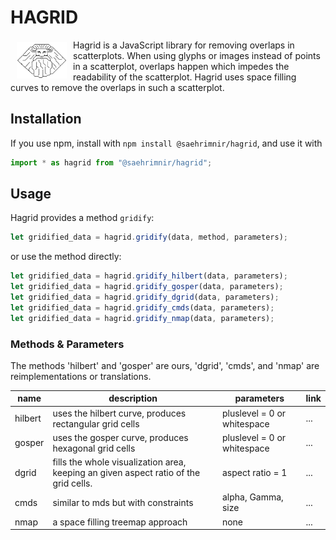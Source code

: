 # HAGRID
<a href="#"><img src="img/hagrid.png" width=80 align="left" hspace="10" vspace="4"></a>
Hagrid is a JavaScript library for removing overlaps in scatterplots. When using glyphs or images instead of points in a scatterplot, overlaps happen which impedes the readability of the scatterplot. Hagrid uses space filling curves to remove the overlaps in such a scatterplot.

## Installation
If you use npm, install with `npm install @saehrimnir/hagrid`, and use it with
```js
import * as hagrid from "@saehrimnir/hagrid";
```

## Usage

Hagrid provides a method `gridify`:

```js
let gridified_data = hagrid.gridify(data, method, parameters);
```

or use the method directly:

```js
let gridified_data = hagrid.gridify_hilbert(data, parameters);
let gridified_data = hagrid.gridify_gosper(data, parameters);
let gridified_data = hagrid.gridify_dgrid(data, parameters);
let gridified_data = hagrid.gridify_cmds(data, parameters);
let gridified_data = hagrid.gridify_nmap(data, parameters);
```

### Methods & Parameters
The methods 'hilbert' and 'gosper' are ours, 'dgrid', 'cmds', and 'nmap' are reimplementations or translations.

| name | description | parameters | link |
| ---- | ---- | ---- | ---- |
| hilbert | uses the hilbert curve, produces rectangular grid cells | pluslevel = 0 or whitespace |... | 
| gosper | uses the gosper curve, produces hexagonal grid cells | pluslevel = 0 or whitespace | ... |
| dgrid | fills the whole visualization area, keeping an given aspect ratio of the grid cells. | aspect ratio = 1 | ... |
| cmds | similar to mds but with constraints | alpha, Gamma, size | ... |
| nmap | a space filling treemap approach | none | ... |


